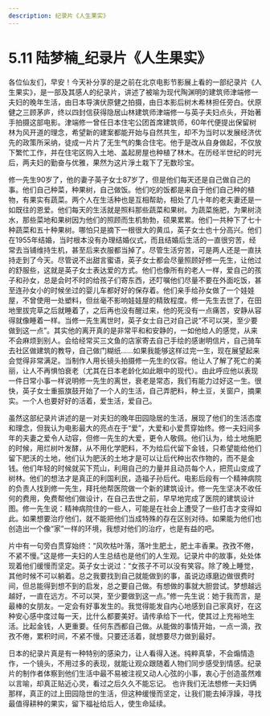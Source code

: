 ```yaml
---
description: 纪录片《人生果实》
---
```


# 5.11 陆梦楠\_纪录片《人生果实》

各位仙友们，早安！今天补分享的是之前在北京电影节影展上看的一部纪录片《人生果实》，是一部及其感人的纪录片，讲述了被喻为现代陶渊明的建筑师津端修一夫妇的晚年生活，由日本导演伏原健之拍摄，由日本影后树木希林担任旁白。伏原健之三顾茅庐，终以四封信获得隐居山林建筑师津端修一与英子夫妇点头，开始著手拍摄这部电影。津端修一曾任日本住宅公团首席建筑师，60年代便提出保留树林为风开道的理念，希望新的建案都能开始与自然共生，却不为当时以发展经济优先的政策所采纳，徒成一片片了无生气的集合住宅。他于是改从自身做起，不仅放下繁忙工作，并在住宅区购入土地、盖起房屋也种植了林木。在历经半世纪的时光后，两夫妇的勤奋与优雅，果然为这片淨土栽下了无数珍宝。  
  
修一先生90岁了，他的妻子英子女士87岁了，但是他们每天还是自己做自己的事。他们自己种菜，种果树，自己做饭。他们吃的饭都是来自于他们自己种的植物，有果实有蔬菜。两个人在生活种也是互相帮助，相处了几十年的老夫妻还是一如既往的恩爱。他们每天的生活就是照料那些蔬菜和果树。为蔬菜施肥，为果树浇水，那些菜地和果树因为他们的照顾而生机勃勃，硕果累累。他们一共种下了七十种蔬菜和五十种果树。哪怕只是摘下一根很大的黄瓜，英子女士也十分高兴。他们在1955年结婚，当时根本没有办理结婚仪式，而且结婚后生活的一直很穷苦，经常去当铺维持生机，甚至后来衣服都当掉了。尽管生活穷苦，可是两人还是一直扶持走到了今天。尽管说不出甜言蜜语，英子女士都会尽量照顾好修一先生，让他过的舒服些，这就是英子女士表达爱的方式。他们也像所有的老人一样，爱自己的孩子和孙女，总是会时不时的给孩子们寄东西，还叮嘱他们尽量不要在外面吃饭，甚至连孙女小的时候坐过的婴儿车都好好的保存着。他们亲手给孙女做了一个娃娃屋，不曾使用一处塑料，但丝毫不影响娃娃屋的精致程度。修一先生去世了，在田地里拔完草之后就睡着了，之后再也没有醒过来，他的死没有一点痛苦，安静从容得就像睡着一样。当修一先生离世时，英子女士自己对自己说“不可以哭，至少要做到这一点”。其实他的离开真的是非常平和和安静的，一如他给人的感觉，从来不会麻烦到别人。会给经常买三文鱼的店家寄去自己手绘的感谢明信片，自己骑车去社区做建筑的教导，自己做门糊纸……如果我能够这样过完一生，现在展望起来会觉得非常满足。当制作人用长镜头拍摄修一先生的仪容。他让人了解了死亡的美丽，让人不再惧怕衰老（尤其在日本老龄化如此眼中的现代）。由此呼应他以表现一件日常小事一样说明修一先生的离世，衰老是常态，我们有能力过好这一生。很快，英子女士重振旗鼓开始了一个人的生活，自己弄肥料，种土豆，关窗户，摘果实。一个人也要好好的活着，爱生活，爱自己。  
  
虽然这部纪录片讲述的是一对夫妇的晚年田园隐居的生活，展现了他们的生活态度和理念，但我认为电影最大的亮点在于“爱”，大爱和小爱贯穿始终。修一夫妇间多年的夫妻之爱令人动容，但修一先生的大爱，更令人敬佩。他们认为，给土地施肥的时候，用烂树叶发酵，从不用化学肥料，不为给后代留下金钱，只希望能给他们留下肥沃的土地，他们认为肥沃的土地才是可以让后代种出农作物的，而不是金钱。他们年轻的时候就买下荒山，利用自己的力量并且动员每个人，把荒山变成了树林。他们的想法才是真正的利国利民，造福子孙后代。电影后段有一个精神病院的负责人找到修一先生，拜托他帮医院做一个新的建筑设计。修一先生坚决不收任何的费用，免费帮他们做设计，在自己去世之前，早早地完成了医院的建筑设计图。修一先生说：精神病院住的一些人，可能是在社会上遭受了一些打击才变得如此。如果想要治疗他们，就不能把他们当成特殊的存在区别对待。如果能为他们也创造出一个像“家”一样的环境，我想对他们的治疗，也是有益的吧。  
  
片中有一句旁白贯穿始终：“风吹枯叶落，落叶生肥土，肥土丰香果。孜孜不倦，不紧不慢。”这是修一夫妇的人生总结也是他们的人生观。记录片中的故事，处处体现着他们缓慢而坚定。英子女士说过：“女孩子不可以没有笑容。除了晚上睡觉，其他时候不可以躺着。总之我要找到自己就能做到的事，虽说边琢磨边做很费时间，但总能得到想不到的启发，总之要自己做。有想做的事就大胆尝试。梦想越远越好，一直在远方。不可以哭，至少要做到这一点。”修一先生说：她于我而言，是最棒的女朋友。一定会有好事发生的。我觉得能发自内心地感到自己家真好，在这种安心感中度过每一天，比什么都要美好。请传承给下一代，使其过上充裕地生活。比起金钱，人更重要。任何东西都自己做。从能做的事情开始，一点一滴，孜孜不倦，累积时间，不紧不慢。只要还活着，就想要尽力做到最好。  
  
日本的纪录片真是有一种特别的感染力，让人看得入迷。纯粹真挚，不会煽情造作，一个镜头，不用过多的表现，就能让观众跟随着人物们同步感受到情感。纪录片的制作者体察到他们生活中最不易被注视又动人心弦的小事，衷心于创造虽然难以言喻，却真正贴近心灵，看过之后久久不能忘记。 也许我们无法想修一夫妇俩那样，真正的过上田园隐世的生活，但这种缓慢而坚定，让我们能去掉浮躁，寻找最值得耕种的果实，留下福祉给后人，使生命延续。  
  


